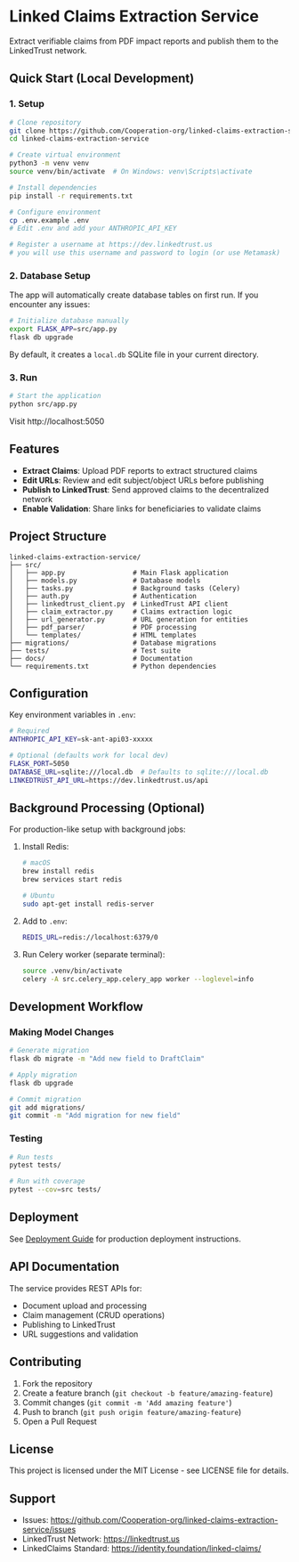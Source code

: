 # Linked Claims Extraction Service

Extract verifiable claims from PDF impact reports and publish them to the LinkedTrust network.

## Quick Start (Local Development)

### 1. Setup

```bash
# Clone repository
git clone https://github.com/Cooperation-org/linked-claims-extraction-service.git
cd linked-claims-extraction-service

# Create virtual environment
python3 -m venv venv
source venv/bin/activate  # On Windows: venv\Scripts\activate

# Install dependencies
pip install -r requirements.txt

# Configure environment
cp .env.example .env
# Edit .env and add your ANTHROPIC_API_KEY

# Register a username at https://dev.linkedtrust.us
# you will use this username and password to login (or use Metamask)
```

### 2. Database Setup

The app will automatically create database tables on first run. If you encounter any issues:

```bash
# Initialize database manually
export FLASK_APP=src/app.py
flask db upgrade
```

By default, it creates a `local.db` SQLite file in your current directory.

### 3. Run

```bash
# Start the application
python src/app.py
```

Visit http://localhost:5050

## Features

- **Extract Claims**: Upload PDF reports to extract structured claims
- **Edit URLs**: Review and edit subject/object URLs before publishing
- **Publish to LinkedTrust**: Send approved claims to the decentralized network
- **Enable Validation**: Share links for beneficiaries to validate claims

## Project Structure

```
linked-claims-extraction-service/
├── src/
│   ├── app.py                 # Main Flask application
│   ├── models.py              # Database models
│   ├── tasks.py               # Background tasks (Celery)
│   ├── auth.py                # Authentication
│   ├── linkedtrust_client.py  # LinkedTrust API client
│   ├── claim_extractor.py     # Claims extraction logic
│   ├── url_generator.py       # URL generation for entities
│   ├── pdf_parser/            # PDF processing
│   └── templates/             # HTML templates
├── migrations/                # Database migrations
├── tests/                     # Test suite
├── docs/                      # Documentation
└── requirements.txt           # Python dependencies
```

## Configuration

Key environment variables in `.env`:

```bash
# Required
ANTHROPIC_API_KEY=sk-ant-api03-xxxxx

# Optional (defaults work for local dev)
FLASK_PORT=5050
DATABASE_URL=sqlite:///local.db  # Defaults to sqlite:///local.db
LINKEDTRUST_API_URL=https://dev.linkedtrust.us/api
```

## Background Processing (Optional)

For production-like setup with background jobs:

1. Install Redis:
   ```bash
   # macOS
   brew install redis
   brew services start redis
   
   # Ubuntu
   sudo apt-get install redis-server
   ```

2. Add to `.env`:
   ```bash
   REDIS_URL=redis://localhost:6379/0
   ```

3. Run Celery worker (separate terminal):
   ```bash
   source .venv/bin/activate
   celery -A src.celery_app.celery_app worker --loglevel=info
   ```

## Development Workflow

### Making Model Changes

```bash
# Generate migration
flask db migrate -m "Add new field to DraftClaim"

# Apply migration
flask db upgrade

# Commit migration
git add migrations/
git commit -m "Add migration for new field"
```

### Testing

```bash
# Run tests
pytest tests/

# Run with coverage
pytest --cov=src tests/
```

## Deployment

See [Deployment Guide](docs/DEPLOYMENT_GUIDE.md) for production deployment instructions.

## API Documentation

The service provides REST APIs for:
- Document upload and processing
- Claim management (CRUD operations)
- Publishing to LinkedTrust
- URL suggestions and validation

## Contributing

1. Fork the repository
2. Create a feature branch (`git checkout -b feature/amazing-feature`)
3. Commit changes (`git commit -m 'Add amazing feature'`)
4. Push to branch (`git push origin feature/amazing-feature`)
5. Open a Pull Request

## License

This project is licensed under the MIT License - see LICENSE file for details.

## Support

- Issues: https://github.com/Cooperation-org/linked-claims-extraction-service/issues
- LinkedTrust Network: https://linkedtrust.us
- LinkedClaims Standard: https://identity.foundation/linked-claims/
